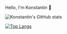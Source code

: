 Hello, I'm Konstantin 👊

![Konstantin's GitHub stats](https://github-readme-stats.vercel.app/api?username=konstantinstanmeyer&show_icons=true&theme=radical)

[![Top Langs](https://github-readme-stats.vercel.app/api/top-langs/?username=konstantinstanmeyer)](https://github.com/konstantinstanmeyer/github-readme-stats)

<!--
**konstantinstanmeyer/konstantinstanmeyer** is a ✨ _special_ ✨ repository because its `README.md` (this file) appears on your GitHub profile.

Here are some ideas to get you started:

- 🔭 I’m currently working on ...
- 🌱 I’m currently learning ...
- 👯 I’m looking to collaborate on ...
- 🤔 I’m looking for help with ...
- 💬 Ask me about ...
- 📫 How to reach me: ...
- 😄 Pronouns: ...
- ⚡ Fun fact: ...
-->

